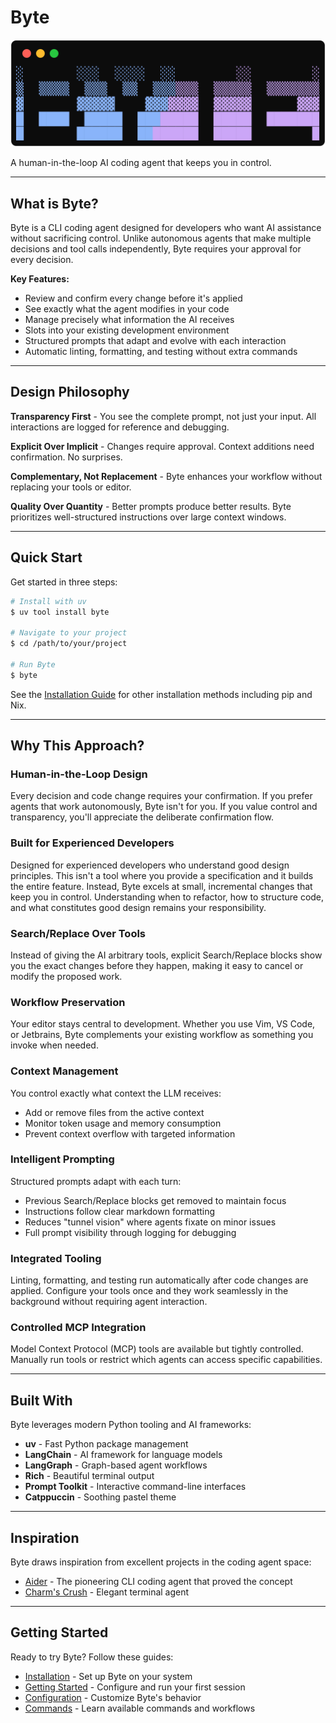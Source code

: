 # Byte

<p align="center"><img alt="Byte Logo" src="images/logo.svg" /></p>

A human-in-the-loop AI coding agent that keeps you in control.

---

## What is Byte?

Byte is a CLI coding agent designed for developers who want AI assistance without sacrificing control. Unlike autonomous agents that make multiple decisions and tool calls independently, Byte requires your approval for every decision.

**Key Features:**

- Review and confirm every change before it's applied
- See exactly what the agent modifies in your code
- Manage precisely what information the AI receives
- Slots into your existing development environment
- Structured prompts that adapt and evolve with each interaction
- Automatic linting, formatting, and testing without extra commands

---

## Design Philosophy

**Transparency First** - You see the complete prompt, not just your input. All interactions are logged for reference and debugging.

**Explicit Over Implicit** - Changes require approval. Context additions need confirmation. No surprises.

**Complementary, Not Replacement** - Byte enhances your workflow without replacing your tools or editor.

**Quality Over Quantity** - Better prompts produce better results. Byte prioritizes well-structured instructions over large context windows.

---

## Quick Start

Get started in three steps:

```bash
# Install with uv
$ uv tool install byte

# Navigate to your project
$ cd /path/to/your/project

# Run Byte
$ byte
```

See the [Installation Guide](getting-started/installation.md) for other installation methods including pip and Nix.

---

## Why This Approach?

### Human-in-the-Loop Design

Every decision and code change requires your confirmation. If you prefer agents that work autonomously, Byte isn't for you. If you value control and transparency, you'll appreciate the deliberate confirmation flow.

### Built for Experienced Developers

Designed for experienced developers who understand good design principles. This isn't a tool where you provide a specification and it builds the entire feature. Instead, Byte excels at small, incremental changes that keep you in control. Understanding when to refactor, how to structure code, and what constitutes good design remains your responsibility.

### Search/Replace Over Tools

Instead of giving the AI arbitrary tools, explicit Search/Replace blocks show you the exact changes before they happen, making it easy to cancel or modify the proposed work.

### Workflow Preservation

Your editor stays central to development. Whether you use Vim, VS Code, or Jetbrains, Byte complements your existing workflow as something you invoke when needed.

### Context Management

You control exactly what context the LLM receives:

- Add or remove files from the active context
- Monitor token usage and memory consumption
- Prevent context overflow with targeted information

### Intelligent Prompting

Structured prompts adapt with each turn:

- Previous Search/Replace blocks get removed to maintain focus
- Instructions follow clear markdown formatting
- Reduces "tunnel vision" where agents fixate on minor issues
- Full prompt visibility through logging for debugging

### Integrated Tooling

Linting, formatting, and testing run automatically after code changes are applied. Configure your tools once and they work seamlessly in the background without requiring agent interaction.

### Controlled MCP Integration

Model Context Protocol (MCP) tools are available but tightly controlled. Manually run tools or restrict which agents can access specific capabilities.

---

## Built With

Byte leverages modern Python tooling and AI frameworks:

- **uv** - Fast Python package management
- **LangChain** - AI framework for language models
- **LangGraph** - Graph-based agent workflows
- **Rich** - Beautiful terminal output
- **Prompt Toolkit** - Interactive command-line interfaces
- **Catppuccin** - Soothing pastel theme

---

## Inspiration

Byte draws inspiration from excellent projects in the coding agent space:

- [Aider](http://aider.chat/) - The pioneering CLI coding agent that proved the concept
- [Charm's Crush](https://github.com/charmbracelet/crush) - Elegant terminal agent

---

## Getting Started

Ready to try Byte? Follow these guides:

- [Installation](getting-started/installation.md) - Set up Byte on your system
- [Getting Started](getting-started/index.md) - Configure and run your first session
- [Configuration](configuration/index.md) - Customize Byte's behavior
- [Commands](commands/index.md) - Learn available commands and workflows
